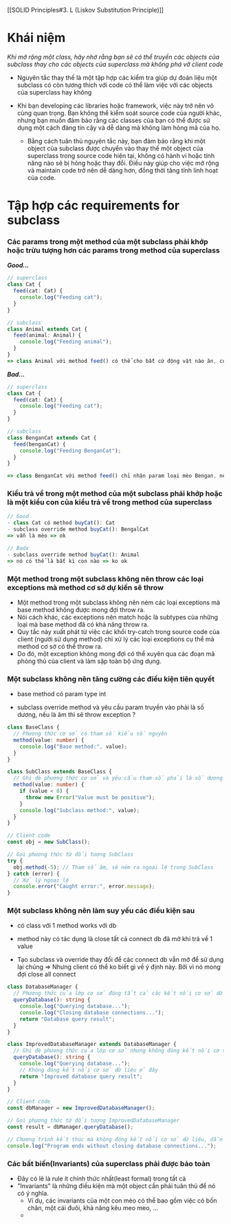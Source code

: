
[[SOLID Principles#3. L (Liskov Substitution Principle)]]

# Khái niệm

 *Khi mở rộng một class, hãy nhớ rằng bạn sẽ có thể truyền các objects của subclass thay cho các objects của superclass mà không phá vỡ client code*

- Nguyên tắc thay thế là một tập hợp các kiểm tra giúp dự đoán liệu một subclass có còn tương thích với code có thể làm việc với các objects của superclass hay không

- Khi bạn developing các libraries hoặc framework, việc này trở nên vô cùng quan trọng. Bạn không thể kiểm soát source code của người khác, nhưng bạn muốn đảm bảo rằng các classes của bạn có thể được sử dụng một cách đáng tin cậy và dễ dàng mà không làm hỏng mã của họ.

	-  Bằng cách tuân thủ nguyên tắc này, bạn đảm bảo rằng khi một object của subclass được chuyển vào thay thế một object của superclass trong source code hiện tại, không có hành vi hoặc tính năng nào sẽ bị hỏng hoặc thay đổi. Điều này giúp cho việc mở rộng và maintain code trở nên dễ dàng hơn, đồng thời tăng tính linh hoạt của code.


# Tập hợp các requirements for subclass


### Các params trong một method của một subclass phải khớp hoặc trừu tượng hơn các params trong method của superclass


***Good...***
```ts
// superclass
class Cat {
  feed(cat: Cat) {
    console.log("Feeding cat");
  }
}

// subclass
class Animal extends Cat {
  feed(animal: Animal) {
    console.log("Feeding animal");
  }
}
=> class Animal với method feed() có thể cho bất cứ động vật nào ăn, context được mở rộng ra
```


***Bad...***
```ts
// superclass
class Cat {
  feed(cat: Cat) {
    console.log("Feeding cat");
  }
}

// subclass
class BenganCat extends Cat {
  feed(benganCat) {
    console.log("Feeding BenganCat");
  }
}

=> class BenganCat với method feed() chỉ nhận param loại mèo Bengan, nếu truyền loại khác vào sẽ lỗi, context bị thu hẹp
```


###  Kiểu trả về trong một method của một subclass phải khớp hoặc là một kiểu con của kiểu trả về trong method của superclass

```ts
// Good
- class Cat có method buyCat(): Cat
- subclass override method buyCat(): BengalCat
=> vẫn là mèo => ok

// Badx
- subclass override method buyCat(): Animal 
=> nó có thể là bất kì con nào => ko ok
```


###  Một method trong một subclass không nên throw các loại exceptions mà method cơ sở dự kiến sẽ throw


- Một method trong một subclass không nên ném các loại exceptions mà base method không được mong đợi throw  ra. 
- Nói cách khác, các exceptions nên match hoặc là subtypes của những loại mà base method đã có khả năng throw ra. 
- Quy tắc này xuất phát từ việc các khối try-catch trong source code của client (người sử dụng method) chỉ xử lý các loại exceptions cụ thể mà method cơ sở có thể throw ra. 
- Do đó, một exception không mong đợi có thể xuyên qua các đoạn mã phòng thủ của client và làm sập toàn bộ ứng dụng.


### Một subclass không nên tăng cường các điều kiện tiên quyết

- base method có param type int

- subclass override method và yêu cầu param truyền vào phải là số dương, nếu là âm thì sẽ throw exception ?

```ts
class BaseClass {
  // Phương thức cơ sở có tham số kiểu số nguyên
  method(value: number) {
    console.log("Base method:", value);
  }
}

class SubClass extends BaseClass {
  // Ghi đè phương thức cơ sở và yêu cầu tham số phải là số dương
  method(value: number) {
    if (value < 0) {
      throw new Error("Value must be positive");
    }
    console.log("Subclass method:", value);
  }
}

// Client code
const obj = new SubClass();

// Gọi phương thức từ đối tượng SubClass
try {
  obj.method(-5); // Tham số âm, sẽ ném ra ngoại lệ trong SubClass
} catch (error) {
  // Xử lý ngoại lệ
  console.error("Caught error:", error.message);
}
```


### Một subclass không nên làm suy yếu các điều kiện sau

- có class với 1 method works với db

- method này có tác dụng là close tất cả connect db đã mở khi trả về 1 value

- Tạo subclass và override thay đổi để các connect db vẫn mở để sử dụng lại chúng
=> Nhưng client có thể ko biết gì về ý định này. Bởi vì nó mong đợi close all connect

```ts
class DatabaseManager {
  // Phương thức của lớp cơ sở đóng tất cả các kết nối cơ sở dữ liệu trước khi trả về giá trị
  queryDatabase(): string {
    console.log("Querying database...");
    console.log("Closing database connections...");
    return "Database query result";
  }
}

class ImprovedDatabaseManager extends DatabaseManager {
  // Ghi đè phương thức của lớp cơ sở nhưng không đóng kết nối cơ sở dữ liệu
  queryDatabase(): string {
    console.log("Querying database...");
    // Không đóng kết nối cơ sở dữ liệu ở đây
    return "Improved database query result";
  }
}

// Client code
const dbManager = new ImprovedDatabaseManager();

// Gọi phương thức từ đối tượng ImprovedDatabaseManager
const result = dbManager.queryDatabase();

// Chương trình kết thúc mà không đóng kết nối cơ sở dữ liệu, dẫn đến kết nối cơ sở dữ liệu còn mở
console.log("Program ends without closing database connections...");

```


###  Các bất biến(Invariants) của superclass phải được bảo toàn

- Đây có lẽ là rule ít chính thức nhất(least formal) trong tất cả
- "Invariants" là những điều kiện mà một object cần phải tuân thủ để nó có ý nghĩa. 
	- Ví dụ, các invariants của một con mèo có thể bao gồm việc có bốn chân, một cái đuôi, khả năng kêu meo meo, ...
	-